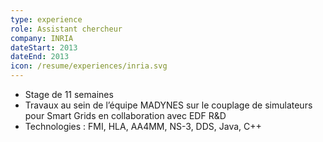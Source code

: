 ```yaml
---
type: experience
role: Assistant chercheur
company: INRIA
dateStart: 2013
dateEnd: 2013
icon: /resume/experiences/inria.svg
---
```

* Stage de 11 semaines
* Travaux au sein de l’équipe MADYNES sur le couplage de
simulateurs pour Smart Grids en collaboration avec EDF R&D
* Technologies : FMI, HLA, AA4MM, NS-3, DDS, Java, C++